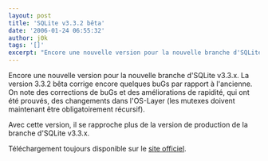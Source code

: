 ```yaml
---
layout: post
title: 'SQLite v3.3.2 bêta'
date: '2006-01-24 06:55:32'
author: j0k
tags: '[]'
excerpt: "Encore une nouvelle version pour la nouvelle branche d'SQLite v3.3.x.   La version 3.3.2 bêta corrige encore quelques buGs par rapport à l'ancienne. On note des corrections de buGs et des améliorations de rapidité, qui ont été prouvés, des changements dans l'OS-Layer (les mutexes doivent maintenant être obligatoirement récursif).  \n  \nAvec cette version,      …"
---
```


Encore une nouvelle version pour la nouvelle branche d'SQLite v3.3.x.   La version 3.3.2 bêta corrige encore quelques buGs par rapport à l'ancienne. On note des corrections de buGs et des améliorations de rapidité, qui ont été prouvés, des changements dans l'OS-Layer (les mutexes doivent maintenant être obligatoirement récursif).

Avec cette version, il se rapproche plus de la version de production de la branche d'SQLite v3.3.x.

Téléchargement toujours disponible sur le [site officiel](http://www.sqlite.org/download.html).
